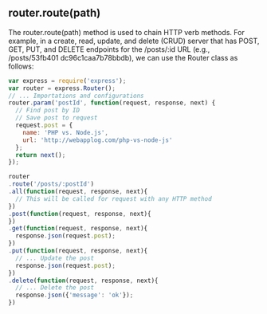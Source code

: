 ## router.route(path)

The router.route(path) method is used to chain HTTP verb methods. For example, in a create, read, update, and delete (CRUD) server that has POST, GET, PUT, and DELETE endpoints for the /posts/:id URL (e.g., /posts/53fb401 dc96c1caa7b78bbdb), we can use the Router class as follows:

```js
var express = require('express');
var router = express.Router();
// ... Importations and configurations
router.param('postId', function(request, response, next) {
  // Find post by ID
  // Save post to request
  request.post = {
    name: 'PHP vs. Node.js',
    url: 'http://webapplog.com/php-vs-node-js'
  };
  return next();
});

router
.route('/posts/:postId')
.all(function(request, response, next){
  // This will be called for request with any HTTP method
})
.post(function(request, response, next){
})
.get(function(request, response, next){
  response.json(request.post);
})
.put(function(request, response, next){
  // ... Update the post
  response.json(request.post);
})
.delete(function(request, response, next){
  // ... Delete the post
  response.json({'message': 'ok'});
})
```
